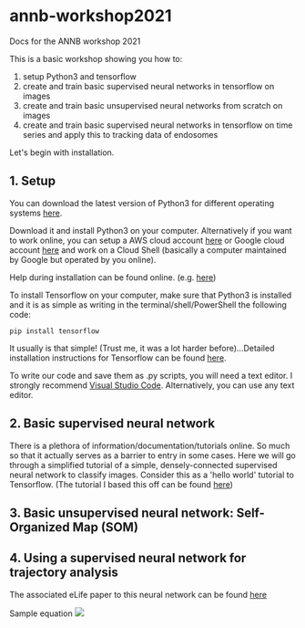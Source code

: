 # annb-workshop2021
Docs for the ANNB workshop 2021

This is a basic workshop showing you how to:
1. setup Python3 and tensorflow
2. create and train basic supervised neural networks in tensorflow on images
3. create and train basic unsupervised neural networks from scratch on images
4. create and train basic supervised neural networks in tensorflow on time series and apply this to tracking data of endosomes

Let's begin with installation.

## 1. Setup
You can download the latest version of Python3 for different operating systems [here](https://www.python.org/downloads/).

Download it and install Python3 on your computer. Alternatively if you want to work online, you can setup a AWS cloud account [here](https://aws.amazon.com/console/) or Google cloud account [here](https://cloud.google.com/) and work on a Cloud Shell (basically a computer maintained by Google but operated by you online).

Help during installation can be found online.
(e.g. [here](https://realpython.com/installing-python/#how-to-install-python-on-windows))

To install Tensorflow on your computer, make sure that Python3 is installed and it is as simple as writing in the terminal/shell/PowerShell the following code:

```python3
pip install tensorflow
```

It usually is that simple! (Trust me, it was a lot harder before)...Detailed installation instructions for Tensorflow can be found [here](https://www.tensorflow.org/install).

To write our code and save them as .py scripts, you will need a text editor. I strongly recommend [Visual Studio Code](https://code.visualstudio.com/). Alternatively, you can use any text editor.

## 2. Basic supervised neural network

There is a plethora of information/documentation/tutorials online. So much so that it actually serves as a barrier to entry in some cases. Here we will go through a simplified tutorial of a simple, densely-connected supervised neural network to classify images. Consider this as a 'hello world' tutorial to Tensorflow. (The tutorial I based this off can be found [here](https://www.tensorflow.org/tutorials/keras/classification))

## 3. Basic unsupervised neural network: Self-Organized Map (SOM)

## 4. Using a supervised neural network for trajectory analysis

The associated eLife paper to this neural network can be found [here](https://elifesciences.org/articles/52224)

Sample equation
<img src="https://render.githubusercontent.com/render/math?math=e^{i \pi} = -1">
